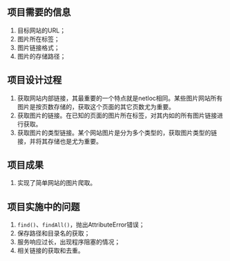 ## 项目需要的信息

1.  目标网站的URL；
2.  图片所在标签；
3.  图片链接格式；
4.  图片的存储路径；

## 项目设计过程

1.  获取网站内部链接，其最重要的一个特点就是netloc相同。某些图片网站所有图片是按页数存储的，获取这个页面的其它页数尤为重要。
2.  获取图片的链接。在已知的页面的图片所在标签，对其内如的所有图片链接进行获取。
3.  获取图片的类型链接。某个网站图片是分为多个类型的，获取图片类型的链接，并将其存储也是尤为重要。

## 项目成果

1.  实现了简单网站的图片爬取。

## 项目实施中的问题

1.  `find()`、`findAll()`，抛出AttributeError错误；
2.  保存路径和目录名的获取；
3.  服务响应过长，出现程序阻塞的情况；
4.  相关链接的获取和去重。



